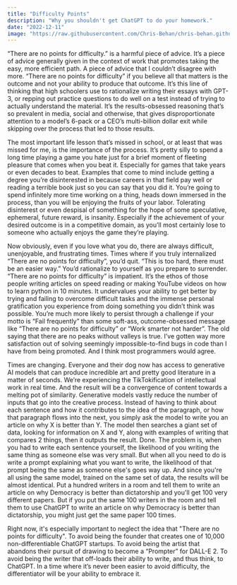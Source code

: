 ```yaml
---
title: "Difficulty Points"
description: "Why you shouldn't get ChatGPT to do your homework."
date: "2022-12-11"
image: "https://raw.githubusercontent.com/Chris-Behan/chris-behan.github.io/master/public/images/lensa.jpeg"
---
```

“There are no points for difficulty.” is a harmful piece of advice. It’s a piece of advice generally given in the context of work that promotes taking the easy, more efficient path. A piece of advice that I couldn’t disagree with more. “There are no points for difficulty” if you believe all that matters is the outcome and not your ability to produce that outcome. It’s this line of thinking that high schoolers use to rationalize writing their essays with GPT-3, or repping out practice questions to do well on a test instead of trying to actually understand the material. It’s the results-obsessed reasoning that’s so prevalent in media, social and otherwise, that gives disproportionate attention to a model’s 6-pack or a CEO’s multi-billion dollar exit while skipping over the process that led to those results.

The most important life lesson that’s missed in school, or at least that was missed for me, is the importance of the process. It’s pretty silly to spend a long time playing a game you hate just for a brief moment of fleeting pleasure that comes when you beat it. Especially for games that take years or even decades to beat. Examples that come to mind include getting a degree you’re disinterested in because careers in that field pay well or reading a terrible book just so you can say that you did it. You’re going to spend infinitely more time working on a thing, heads down immersed in the process, than you will be enjoying the fruits of your labor. Tolerating disinterest or even despisal of something for the hope of some speculative, ephemeral, future reward, is insanity. Especially if the achievement of your desired outcome is in a competitive domain, as you’ll most certainly lose to someone who actually enjoys the game they’re playing.

Now obviously, even if you love what you do, there are always difficult, unenjoyable, and frustrating times. Times where if you truly internalized “There are no points for difficulty”, you’d quit. “This is too hard, there must be an easier way.” You’d rationalize to yourself as you prepare to surrender. “There are no points for difficulty” is impatient. It’s the ethos of those people writing articles on speed reading or making YouTube videos on how to learn python in 10 minutes. It undervalues your ability to get better by trying and failing to overcome difficult tasks and the immense personal gratification you experience from doing something you didn’t think was possible. You’re much more likely to persist through a challenge if your motto is “Fail frequently” than some soft-ass, outcome-obsessed message like “There are no points for difficulty” or “Work smarter not harder”. The old saying that there are no peaks without valleys is true. I’ve gotten way more satisfaction out of solving seemingly impossible-to-find bugs in code than I have from being promoted. And I think most programmers would agree.

Times are changing. Everyone and their dog now has access to generative AI models that can produce incredible art and pretty good literature in a matter of seconds. We’re experiencing the TikTokification of intellectual work in real time. And the result will be a convergence of content towards a melting pot of similarity. 
Generative models vastly reduce the number of inputs that go into the creative process.
Instead of having to think about each sentence and how it contributes to the idea of the paragraph, or how that paragraph flows into the next,
you simply ask the model to write you an article on why X is better than Y.
The model then searches a giant set of data, looking for information on X and Y, along with examples of writing that compares 2 things, then it outputs the result.
Done.
The problem is, when you had to write each sentence yourself, the likelihood of you writing the same thing as someone else was very small.
But when all you need to do is write a prompt explaining what you want to write, the likelihood of that prompt being the same as someone else's goes way up.
And since you're all using the same model, trained on the same set of data, the results will be almost identical.
Put a hundred writers in a room and tell them to write an article on why Democracy is better than dictatorship and you'll get 100 very different papers.
But if you put the same 100 writers in the room and tell them to use ChatGPT to write an article on why Democracy is better than dictatorship, you might just get the same paper 100 times.

Right now, it's especially important to neglect the idea that "There are no points for difficulty".
To avoid being the founder that creates one of 10,000 non-differentiable ChatGPT startups. 
To avoid being the artist that abandons their pursuit of drawing to become a “Prompter” for DALL-E 2. 
To avoid being the writer that off-loads their ability to write, and thus think, to ChatGPT. 
In a time where it’s never been easier to avoid difficulty, the differentiator will be your ability to embrace it.